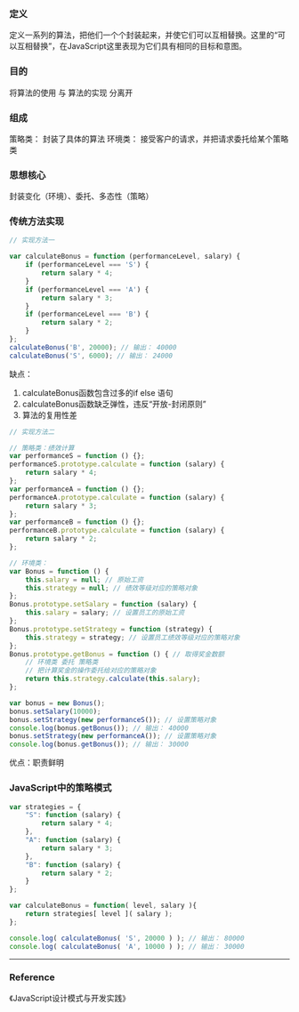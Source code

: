 ### 定义
定义一系列的算法，把他们一个个封装起来，并使它们可以互相替换。这里的“可以互相替换”，在JavaScript这里表现为它们具有相同的目标和意图。

### 目的
将算法的使用 与 算法的实现 分离开

### 组成
策略类： 封装了具体的算法
环境类： 接受客户的请求，并把请求委托给某个策略类

### 思想核心
封装变化（环境）、委托、多态性（策略）

### 传统方法实现

```js
// 实现方法一

var calculateBonus = function (performanceLevel, salary) {
    if (performanceLevel === 'S') {
        return salary * 4;
    }
    if (performanceLevel === 'A') {
        return salary * 3;
    }
    if (performanceLevel === 'B') {
        return salary * 2;
    }
};
calculateBonus('B', 20000); // 输出： 40000
calculateBonus('S', 6000); // 输出： 24000
```
缺点：
1. calculateBonus函数包含过多的if else 语句
1. calculateBonus函数缺乏弹性，违反“开放-封闭原则”
1. 算法的复用性差

```js
// 实现方法二

// 策略类：绩效计算
var performanceS = function () {};
performanceS.prototype.calculate = function (salary) {
    return salary * 4;
};
var performanceA = function () {};
performanceA.prototype.calculate = function (salary) {
    return salary * 3;
};
var performanceB = function () {};
performanceB.prototype.calculate = function (salary) {
    return salary * 2;
};

// 环境类：
var Bonus = function () {
    this.salary = null; // 原始工资
    this.strategy = null; // 绩效等级对应的策略对象
};
Bonus.prototype.setSalary = function (salary) {
    this.salary = salary; // 设置员工的原始工资
};
Bonus.prototype.setStrategy = function (strategy) {
    this.strategy = strategy; // 设置员工绩效等级对应的策略对象
};
Bonus.prototype.getBonus = function () { // 取得奖金数额
    // 环境类 委托 策略类
    // 把计算奖金的操作委托给对应的策略对象
    return this.strategy.calculate(this.salary); 
};

var bonus = new Bonus();
bonus.setSalary(10000);
bonus.setStrategy(new performanceS()); // 设置策略对象
console.log(bonus.getBonus()); // 输出： 40000
bonus.setStrategy(new performanceA()); // 设置策略对象
console.log(bonus.getBonus()); // 输出： 30000
```
优点：职责鲜明

### JavaScript中的策略模式


```js
var strategies = {
    "S": function (salary) {
        return salary * 4;
    },
    "A": function (salary) {
        return salary * 3;
    },
    "B": function (salary) {
        return salary * 2;
    }
};

var calculateBonus = function( level, salary ){
    return strategies[ level ]( salary );
};

console.log( calculateBonus( 'S', 20000 ) ); // 输出： 80000
console.log( calculateBonus( 'A', 10000 ) ); // 输出： 30000

```

---

### Reference
《JavaScript设计模式与开发实践》

